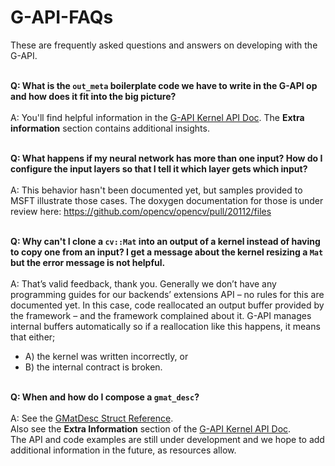 # G-API-FAQs
These are frequently asked questions and answers on developing with the G-API.
<br><br>

**Q: What is the `out_meta` boilerplate code we have to write in the G-API op and how does it fit into the big picture?** 
<br><br>
A: You'll find helpful information in the [G-API Kernel API Doc](https://docs.opencv.org/4.5.2/d0/d25/gapi_kernel_api.html). The **Extra information** section contains additional insights.
<br><br>

**Q: What happens if my neural network has more than one input? How do I configure the input layers so that I tell it which layer gets which input?**
<br><br>
A: This behavior hasn't been documented yet, but samples provided to MSFT illustrate those cases.
The doxygen documentation for those is under review here: https://github.com/opencv/opencv/pull/20112/files
<br><br>

**Q: Why can't I clone a `cv::Mat` into an output of a kernel instead of having to copy one from an input? I get a message about the kernel resizing a `Mat` but the error message is not helpful.**
<br><br>
A: That’s valid feedback, thank you. Generally we don’t have any programming guides for our backends’ extensions API – no rules for this are documented yet.
In this case, code reallocated an output buffer provided by the framework – and the framework complained about it.
G-API manages internal buffers automatically so if a reallocation like this happens, it means that either;
  - A) the kernel was written incorrectly, or 
  - B) the internal contract is broken.
<br><br>

**Q: When and how do I compose a `gmat_desc`?**
<br><br>
A: See the [GMatDesc Struct Reference](https://docs.opencv.org/4.5.2/d0/d82/structcv_1_1GMatDesc.html).  
Also see the **Extra Information** section of the [G-API Kernel API Doc](https://docs.opencv.org/4.5.2/d0/d25/gapi_kernel_api.html).
<br>
The API and code examples are still under development and we hope to add additional information in the future, as resources allow.
<br><br>
